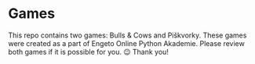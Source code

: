 # Games
This repo contains two games: Bulls &amp; Cows and Piškvorky. These games were created as a part of Engeto Online Python Akademie.
Please review both games if it is possible for you. :wink: Thank you!
